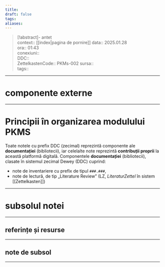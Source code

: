 ```yaml
---
title: 
draft: false
tags: 
aliases:
---
```

> [!abstract]- antet  
> context::  [[index|pagina de pornire]]
> data:: 2025.01.28  
> ora:: 01:43  
> conexiuni::  
> DDC::  
> ZettelkastenCode::  PKMs-002
> sursa::  
> tags::  


---
# componente externe


---

# Principii în organizarea modulului PKMS 


Toate notele cu prefix DDC (zecimal) reprezintă componente ale **documentației** (bibliotecii), iar celelalte note reprezintă **contribuții proprii** la această platformă digitală. Componentele **documentației** (bibliotecii), clasate în sistemul zecimal Dewey (DDC) cuprind:
- note de inventariere cu prefix de tipul `###.###`,
- note de lectură, de tip „Literature Review” (LZ, *LiteraturZettel* în sistem [[Zettelkasten]])



---
# subsolul notei
---
## referințe și resurse


---
## note de subsol
---


